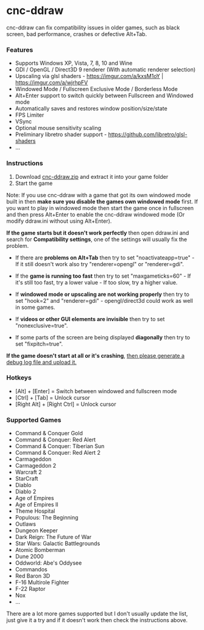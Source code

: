 # cnc-ddraw
cnc-ddraw can fix compatibility issues in older games, such as black screen, bad performance, crashes or defective Alt+Tab.

### Features

 - Supports Windows XP, Vista, 7, 8, 10 and Wine
 - GDI / OpenGL / Direct3D 9 renderer (With automatic renderer selection)
 - Upscaling via glsl shaders - https://imgur.com/a/kxsM1oY | https://imgur.com/a/wjrhpFV
 - Windowed Mode / Fullscreen Exclusive Mode / Borderless Mode
 - Alt+Enter support to switch quickly between Fullscreen and Windowed mode
 - Automatically saves and restores window position/size/state
 - FPS Limiter
 - VSync
 - Optional mouse sensitivity scaling
 - Preliminary libretro shader support - https://github.com/libretro/glsl-shaders
 - ...
 
### Instructions

1. Download [cnc-ddraw.zip](https://github.com/CnCNet/cnc-ddraw/releases/latest/download/cnc-ddraw.zip) and extract it into your game folder
2. Start the game


Note: If you use cnc-ddraw with a game that got its own windowed mode built in then **make sure you disable the games own windowed mode** first. If you want to play in windowed mode then start the game once in fullscreen and then press Alt+Enter to enable the cnc-ddraw windowed mode (Or modify ddraw.ini without using Alt+Enter).

**If the game starts but it doesn't work perfectly** then open ddraw.ini and search for **Compatibility settings**, one of the settings will usually fix the problem.


- If there are **problems on Alt+Tab** then try to set "noactivateapp=true" - If it still doesn't work also try "renderer=opengl" or "renderer=gdi".

- If the **game is running too fast** then try to set "maxgameticks=60" - If it's still too fast, try a lower value - If too slow, try a higher value.

- If **windowed mode or upscaling are not working properly** then try to set "hook=2" and "renderer=gdi" - opengl/direct3d could work as well in some games. 

- If **videos or other GUI elements are invisible** then try to set "nonexclusive=true".

- If some parts of the screen are being displayed **diagonally** then try to set "fixpitch=true".


**If the game doesn't start at all or it's crashing**, [then please generate a debug log file and upload it.](https://github.com/CnCNet/cnc-ddraw/issues/44)  

### Hotkeys
* [Alt] + [Enter]                  = Switch between windowed and fullscreen mode
* [Ctrl] + [Tab]                    = Unlock cursor
* [Right Alt] + [Right Ctrl]  = Unlock cursor

### Supported Games

 - Command & Conquer Gold
 - Command & Conquer: Red Alert
 - Command & Conquer: Tiberian Sun
 - Command & Conquer: Red Alert 2
 - Carmageddon
 - Carmageddon 2
 - Warcraft 2
 - StarCraft
 - Diablo
 - Diablo 2
 - Age of Empires
 - Age of Empires II
 - Theme Hospital
 - Populous: The Beginning
 - Outlaws
 - Dungeon Keeper
 - Dark Reign: The Future of War
 - Star Wars: Galactic Battlegrounds
 - Atomic Bomberman
 - Dune 2000
 - Oddworld: Abe's Oddysee
 - Commandos
 - Red Baron 3D
 - F-16 Multirole Fighter
 - F-22 Raptor
 - Nox
 - ...

There are a lot more games supported but I don't usually update the list, just give it a try and if it doesn't work then check the instructions above.
